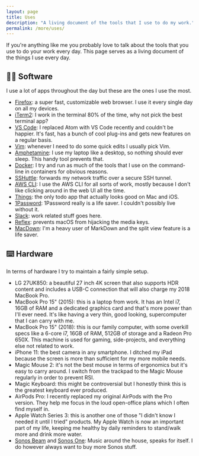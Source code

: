 ```yaml
---
layout: page
title: Uses
description: "A living document of the tools that I use to do my work."
permalink: /more/uses/
---
```


If you're anything like me you probably love to talk about the tools that you use to do your work every day. This page serves as a living document of the things I use every day.

## 👨‍💻 Software

I use a lot of apps throughout the day but these are the ones I use the most.

- [Firefox](https://www.mozilla.org/firefox/new/): a super fast, customizable web browser. I use it every single day on all my devices.
- [iTerm2](https://www.iterm2.com): I work in the terminal 80% of the time, why not pick the best terminal app?
- [VS Code](https://code.visualstudio.com): I replaced Atom with VS Code recently and couldn't be happier. It's fast, has a bunch of cool plug-ins and gets new features on a regular basis.
- [Vim](https://www.vim.org): whenever I need to do some quick edits I usually pick Vim.
- [Amphetamine](https://itunes.apple.com/nl/app/amphetamine/id937984704?mt=12): I use my laptop like a desktop, so nothing should ever sleep. This handy tool prevents that.
- [Docker](https://www.docker.com): I try and run as much of the tools that I use on the command-line in containers for obvious reasons.
- [SSHuttle](https://github.com/sshuttle/sshuttle): forwards my network traffic over a secure SSH tunnel.
- [AWS CLI](https://aws.amazon.com/cli/): I use the AWS CLI for all sorts of work, mostly because I don't like clicking around in the web UI all the time.
- [Things](https://culturedcode.com/things/): the only todo app that actually looks good on Mac and iOS.
- [1Password](https://1password.com): 1Password really is a life saver. I couldn't possibly live without it.
- [Slack](https://slackhq.com): work related stuff goes here.
- [Reflex](https://stuntsoftware.com/reflex/): prevents macOS from hijacking the media keys.
- [MacDown](https://macdown.uranusjr.com): I'm a heavy user of MarkDown and the split view feature is a life saver.

## ⌨️ Hardware

In terms of hardware I try to maintain a fairly simple setup.

- LG 27UK850: a beautiful 27 inch 4K screen that also supports HDR content and includes a USB-C connection that will also charge my 2018 MacBook Pro.
- MacBook Pro 15" (2015): this is a laptop from work. It has an Intel i7, 16GB of RAM and a dedicated graphics card and that's more power than I'll ever need. It's like having a very thin, good looking, supercomputer that I can carry with me.
- MacBook Pro 15" (2018): this is our family computer, with some overkill specs like a 6-core i7, 16GB of RAM, 512GB of storage and a Radeon Pro 650X. This machine is used for gaming, side-projects, and everything else not related to work.
- iPhone 11: the best camera in any smartphone. I ditched my iPad because the screen is more than sufficient for my more mobile needs.
- Magic Mouse 2: it's not the best mouse in terms of ergonomics but it's easy to carry around. I switch from the trackpad to the Magic Mouse regularly in order to prevent RSI.
- Magic Keyboard: this might be controversial but I honestly think this is the greatest keyboard ever produced.
- AirPods Pro: I recently replaced my original AirPods with the Pro version. They help me focus in the loud open-office plans which I often find myself in.
- Apple Watch Series 3: this is another one of those "I didn't know I needed it until I tried" products. My Apple Watch is now an important part of my life, keeping me healthy by daily reminders to stand/walk more and drink more water.
- [Sonos Beam](https://www.sonos.com/nl-nl/shop/beam.html) and [Sonos One](https://www.sonos.com/nl-nl/shop/one.html): Music around the house, speaks for itself. I do however always want to buy more Sonos stuff.
